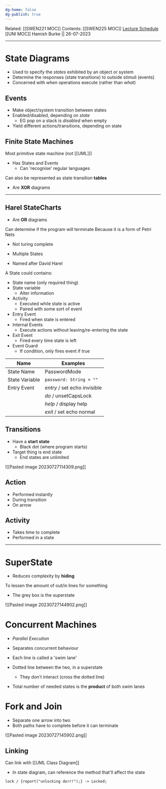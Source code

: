 ```yaml
---
dg-home: false
dg-publish: true
---
```

Related: [[SWEN221 MOC]]
Contents: [[SWEN225 MOC]]
[Lecture Schedule](https://ecs.wgtn.ac.nz/Courses/SWEN225_2023T2/CourseSchedule)
[[UNI MOC]]
Hamish Burke || 26-07-2023
***

# State Diagrams

- Used to specify the *states* exhibited by an object or system
- Determine the responses (state transitions) to outside stimuli (events)
- Concerned with *when* operations execute (rather than *what*)

## Events

- Make object/system transition between states
- Enabled/disabled, depending on *state*
	- EG pop on a stack is *disabled* when empty
- Yield different actions/transitions, depending on state

## Finite State Machines

Most primitive state machine (not [[UML]])

- Has States and Events
	- Can 'recognise' regular languages

Can also be represented as state transition **tables**

- Are **XOR** diagrams

***

## Harel StateCharts

- Are **OR** diagrams

Can determine if the program will terminate
Because it is a form of Petri Nets
- Not turing complete

- Multiple States
- Named after David Harel

A State could contains:
- State name (only required thing)
- State variable
	- Alter information
- Activity
	- Executed while state is active
	- Paired with some sort of event
- Entry Event
	- Fired when state is entered
- Internal Events
	- Execute actions without leaving/re-entering the state
 - Exit Event
	 - Fired every time state is left
- Event Guard 
	- If condition, only fires event if true

| Name           | Examples                     |
| -------------- | ---------------------------- |
| State Name     | PasswordMode                 |
| State Variable | `password: String = ""`      |
| Entry Event    | *entry* / set echo invisible |
|                | *do* / unsetCapsLock         |
|                | *help* / display help        |
|                | *exit* / set echo normal     |

## Transitions

- Have a **start state**
	- Black dot (where program starts)
 - Target thing is end state
	 - End states are unlimited

![[Pasted image 20230727114309.png]]

## Action

- Performed instantly
- During transition
- On arrow

## Activity

- Takes time to complete
- Performed in a state

***

# SuperState

- Reduces complexity by **hiding**

To lessen the amount of out/in lines for something
- The grey box is the superstate

![[Pasted image 20230727144902.png]]

# Concurrent Machines

- *Parallel Execution*
- Separates concurrent behaviour
- Each line is called a 'swim lane'
- Dotted line between the two, in a superstate
	- They don't interact (cross the dotted line)

- Total number of needed states is the **product** of both swim lanes

# Fork and Join

- Separate one arrow into two
- Both paths have to complete before it can terminate

![[Pasted image 20230727145902.png]]

## Linking

Can link with [[UML Class Diagram]]
- In state diagram, can reference the method that'll affect the state

```
lock / {report("unlocking dorr!");} -> Locked;
```